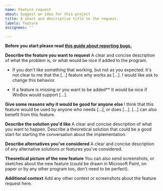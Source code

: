 ```yaml
---
name: Feature request
about: Suggest an idea for this project
title: A short and descriptive title to the request.
labels: feature
assignees: ''

---
```


**Before you start please read [this guide about reporting bugs.](https://github.com/laciba96/WinBox-Reloaded/wiki#accepted-form-of-issues)**

**Describe the feature you want to request**
A clear and concise description of what the problem is, or what would be nice if added to the program.  

- If you don't like something that working, but not as you expected:
   It's not clear to me that the [...] feature why works as [...]. I would like ask to change this behavior.

- If a feature is missing or you want to be added**
  It would be nice if WinBox would support [...].

**Give some reasons why it would be good for anyone else**
I think that this feature would be used by anyone who needs [...], or does [...]. [...] can also benefit from this feature.

**Describe the solution you'd like**
A clear and concise description of what you want to happen.
Describe a theoretical solution that could be a good start for starting the conversation about the implementation.

**Describe alternatives you've considered**
A clear and concise description of any alternative solutions or features you've considered.

**Theoretical picture of the new feature**
You can also send screenshots, or sketches about the new feature (could be drawn in Microsoft Paint, on paper or by any other program too, don't need to be perfect).

**Additional context**
Add any other context or screenshots about the feature request here.
